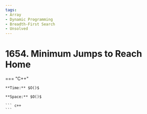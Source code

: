 ```yaml
---
tags:
- Array
- Dynamic Programming
- Breadth-First Search
- Unsolved
---
```



# 1654. Minimum Jumps to Reach Home

=== "C++"

    **Time:** $O()$

    **Space:** $O()$

    ``` c++
    ```